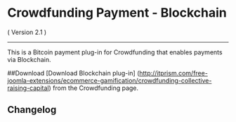 Crowdfunding Payment - Blockchain
==========================
( Version 2.1 )
- - -

This is a Bitcoin payment plug-in for Crowdfunding that enables payments via Blockchain.

##Download
[Download Blockchain plug-in] (http://itprism.com/free-joomla-extensions/ecommerce-gamification/crowdfunding-collective-raising-capital) from the Crowdfunding page.

Changelog
---------

